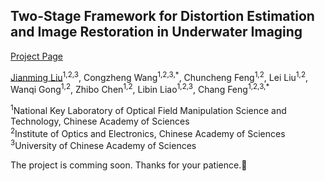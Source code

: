 ## Two-Stage Framework for Distortion Estimation and Image Restoration in Underwater Imaging 

[Project Page](https://jermainn.github.io/Project-Pages/DR-Net/)

<!-- ![download](https://img.shields.io/github/downloads/cszn/KAIR/total.svg) -->

[Jianming Liu](https://github.com/jermainn)<sup>1,2,3</sup>, Congzheng Wang<sup>1,2,3,\*</sup>, Chuncheng Feng<sup>1,2</sup>, Lei Liu<sup>1,2</sup>, Wanqi Gong<sup>1,2</sup>, Zhibo Chen<sup>1,2</sup>, Libin Liao<sup>1,2,3</sup>, Chang Feng<sup>1,2,3,\*</sup>

<sup>1</sup>National Key Laboratory of Optical Field Manipulation Science and Technology, Chinese Academy of Sciences<br>
<sup>2</sup>Institute of Optics and Electronics, Chinese Academy of Sciences<br>
<sup>3</sup>University of Chinese Academy of Sciences<br>

<!-- <p align="center">
    <img src="assets/architecture.png" style="border-radius: 15px">
</p> -->


The project is comming soon. Thanks for your patience.:hugs:

